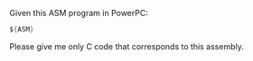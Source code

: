 Given this ASM program in PowerPC:

```asm
${ASM}
```

Please give me only C code that corresponds to this assembly.
